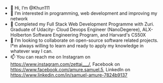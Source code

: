 - 👋 Hi, I’m @Khun111
- 👀 I’m interested in programming, web development and improving my network
- 🌱 Completed my Full Stack Web Development Programme with Zuri. Graduate of Udacity- Cloud Devops Engineer (NanoDegeree), ALX-Holberton Software Engineering Program, and Harvard's CS50X
- 💞️ I’m looking to collaborate on open-source software related projects. I*m always willing to learn and ready to apply my knowledge in whatever way I can. 
- 📫 You can reach me on Instagram on https://www.instagram.com/zettai___/, Facebook on https://www.facebook.com/amure.samuel.5, LinkedIn on https://www.linkedin.com/in/samuel-amure-7824b9137

<!---
Khun111/Khun111 is a ✨ special ✨ repository because its `README.md` (this file) appears on your GitHub profile.
You can click the Preview link to take a look at your changes.
--->
